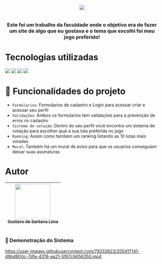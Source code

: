 <p align="center">
  <img src="https://cdn2.steamgriddb.com/file/sgdb-cdn/logo_thumb/f39535a04e58cb747941d0e1dda62670.png">
</p>

 #
 
 <h3 align="center"> Este foi um trabalho da faculdade onde o objetivo era 
 de fazer um site de algo que eu gostava e o tema que escolhi foi meu jogo preferido!</h1>

#

# Tecnologias utilizadas
<div>
  <img src="https://img.shields.io/badge/JavaScript-323330?style=for-the-badge&logo=javascript&logoColor=F7DF1E">
  <img src="https://img.shields.io/badge/html5-%23E34F26.svg?style=for-the-badge&logo=html5&logoColor=white">
  <img src="https://img.shields.io/badge/css3-%231572B6.svg?style=for-the-badge&logo=css3&logoColor=white">
  <img src="https://img.shields.io/badge/Node.js-43853D?style=for-the-badge&logo=node.js&logoColor=white">
</div>

#

# :hammer: Funcionalidades do projeto

- `Formularios`: Formularios de cadastro e Login para acessar criar e acessar seu perfil
- `Validações`: Ambos os formularios tem validações para a prevenção de erros no cadastro
- `Sistema de votação`: Dentro do seu perfil você encontra um sistema de votação para escolher qual a sua luta preferida no jogo
- `Ranking`: Assim como também um ranking listando as 10 lutas mais votadas
- `Mural`: Também há um mural de aviso para que os usuarios conseguiam deixar suas assinaturas


# Autor

| [<img src="https://user-images.githubusercontent.com/79333823/205415879-fbd67043-6cbd-4bfe-9a7a-9695a383f475.png" width=115><br><sub>Gustavo de Santana Lima</sub>](https://github.com/gustavodesantana) 
| :---: | 

#

### 🎨 Demonstração do Sistema

https://user-images.githubusercontent.com/79333823/205417141-d9bd800c-7dfa-4319-aa21-5f67c9456350.mp4


